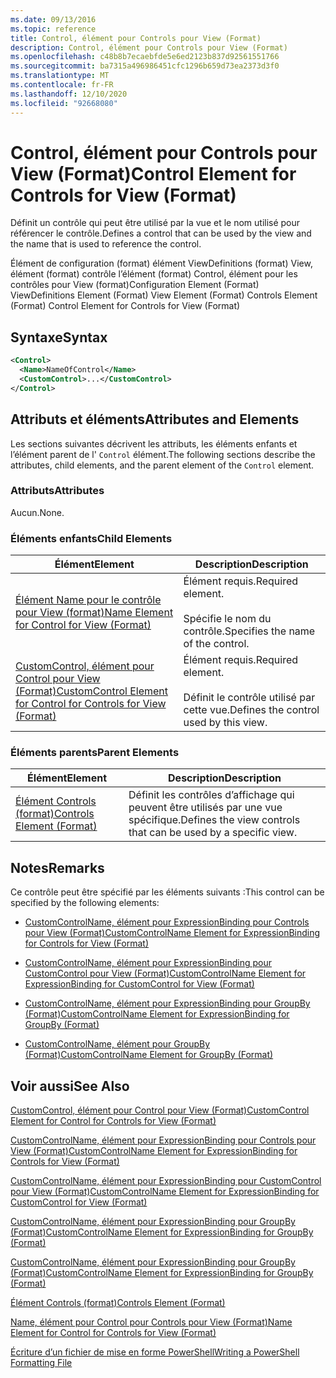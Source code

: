 ```yaml
---
ms.date: 09/13/2016
ms.topic: reference
title: Control, élément pour Controls pour View (Format)
description: Control, élément pour Controls pour View (Format)
ms.openlocfilehash: c48b8b7ecaebfde5e6ed2123b837d92561551766
ms.sourcegitcommit: ba7315a496986451cfc1296b659d73ea2373d3f0
ms.translationtype: MT
ms.contentlocale: fr-FR
ms.lasthandoff: 12/10/2020
ms.locfileid: "92668080"
---
```

# <a name="control-element-for-controls-for-view--format"></a><span data-ttu-id="cb16b-103">Control, élément pour Controls pour View (Format)</span><span class="sxs-lookup"><span data-stu-id="cb16b-103">Control Element for Controls for View  (Format)</span></span>

<span data-ttu-id="cb16b-104">Définit un contrôle qui peut être utilisé par la vue et le nom utilisé pour référencer le contrôle.</span><span class="sxs-lookup"><span data-stu-id="cb16b-104">Defines a control that can be used by the view and the name that is used to reference the control.</span></span>

<span data-ttu-id="cb16b-105">Élément de configuration (format) élément ViewDefinitions (format) View, élément (format) contrôle l’élément (format) Control, élément pour les contrôles pour View (format)</span><span class="sxs-lookup"><span data-stu-id="cb16b-105">Configuration Element (Format) ViewDefinitions Element (Format) View Element (Format) Controls Element (Format) Control Element for Controls for View (Format)</span></span>

## <a name="syntax"></a><span data-ttu-id="cb16b-106">Syntaxe</span><span class="sxs-lookup"><span data-stu-id="cb16b-106">Syntax</span></span>

```xml
<Control>
  <Name>NameOfControl</Name>
  <CustomControl>...</CustomControl>
</Control>
```

## <a name="attributes-and-elements"></a><span data-ttu-id="cb16b-107">Attributs et éléments</span><span class="sxs-lookup"><span data-stu-id="cb16b-107">Attributes and Elements</span></span>

<span data-ttu-id="cb16b-108">Les sections suivantes décrivent les attributs, les éléments enfants et l’élément parent de l' `Control` élément.</span><span class="sxs-lookup"><span data-stu-id="cb16b-108">The following sections describe the attributes, child elements, and the parent element of the `Control` element.</span></span>

### <a name="attributes"></a><span data-ttu-id="cb16b-109">Attributs</span><span class="sxs-lookup"><span data-stu-id="cb16b-109">Attributes</span></span>

<span data-ttu-id="cb16b-110">Aucun.</span><span class="sxs-lookup"><span data-stu-id="cb16b-110">None.</span></span>

### <a name="child-elements"></a><span data-ttu-id="cb16b-111">Éléments enfants</span><span class="sxs-lookup"><span data-stu-id="cb16b-111">Child Elements</span></span>

|<span data-ttu-id="cb16b-112">Élément</span><span class="sxs-lookup"><span data-stu-id="cb16b-112">Element</span></span>|<span data-ttu-id="cb16b-113">Description</span><span class="sxs-lookup"><span data-stu-id="cb16b-113">Description</span></span>|
|-------------|-----------------|
|[<span data-ttu-id="cb16b-114">Élément Name pour le contrôle pour View (format)</span><span class="sxs-lookup"><span data-stu-id="cb16b-114">Name Element for Control for View (Format)</span></span>](./name-element-for-control-for-controls-for-view-format.md)|<span data-ttu-id="cb16b-115">Élément requis.</span><span class="sxs-lookup"><span data-stu-id="cb16b-115">Required element.</span></span><br /><br /> <span data-ttu-id="cb16b-116">Spécifie le nom du contrôle.</span><span class="sxs-lookup"><span data-stu-id="cb16b-116">Specifies the name of the control.</span></span>|
|[<span data-ttu-id="cb16b-117">CustomControl, élément pour Control pour View (Format)</span><span class="sxs-lookup"><span data-stu-id="cb16b-117">CustomControl Element for Control for Controls for View (Format)</span></span>](./customcontrol-element-for-control-for-controls-for-view-format.md)|<span data-ttu-id="cb16b-118">Élément requis.</span><span class="sxs-lookup"><span data-stu-id="cb16b-118">Required element.</span></span><br /><br /> <span data-ttu-id="cb16b-119">Définit le contrôle utilisé par cette vue.</span><span class="sxs-lookup"><span data-stu-id="cb16b-119">Defines the control used by this view.</span></span>|

### <a name="parent-elements"></a><span data-ttu-id="cb16b-120">Éléments parents</span><span class="sxs-lookup"><span data-stu-id="cb16b-120">Parent Elements</span></span>

|<span data-ttu-id="cb16b-121">Élément</span><span class="sxs-lookup"><span data-stu-id="cb16b-121">Element</span></span>|<span data-ttu-id="cb16b-122">Description</span><span class="sxs-lookup"><span data-stu-id="cb16b-122">Description</span></span>|
|-------------|-----------------|
|[<span data-ttu-id="cb16b-123">Élément Controls (format)</span><span class="sxs-lookup"><span data-stu-id="cb16b-123">Controls Element (Format)</span></span>](./controls-element-for-view-format.md)|<span data-ttu-id="cb16b-124">Définit les contrôles d’affichage qui peuvent être utilisés par une vue spécifique.</span><span class="sxs-lookup"><span data-stu-id="cb16b-124">Defines the view controls that can be used by a specific view.</span></span>|

## <a name="remarks"></a><span data-ttu-id="cb16b-125">Notes</span><span class="sxs-lookup"><span data-stu-id="cb16b-125">Remarks</span></span>

<span data-ttu-id="cb16b-126">Ce contrôle peut être spécifié par les éléments suivants :</span><span class="sxs-lookup"><span data-stu-id="cb16b-126">This control can be specified by the following elements:</span></span>

- [<span data-ttu-id="cb16b-127">CustomControlName, élément pour ExpressionBinding pour Controls pour View (Format)</span><span class="sxs-lookup"><span data-stu-id="cb16b-127">CustomControlName Element for ExpressionBinding for Controls for View (Format)</span></span>](./customcontrolname-element-for-expressionbinding-for-controls-for-view-format.md)

- [<span data-ttu-id="cb16b-128">CustomControlName, élément pour ExpressionBinding pour CustomControl pour View (Format)</span><span class="sxs-lookup"><span data-stu-id="cb16b-128">CustomControlName Element for ExpressionBinding for CustomControl for View (Format)</span></span>](./customcontrolname-element-for-expressionbinding-for-customcontrol-for-view-format.md)

- [<span data-ttu-id="cb16b-129">CustomControlName, élément pour ExpressionBinding pour GroupBy (Format)</span><span class="sxs-lookup"><span data-stu-id="cb16b-129">CustomControlName Element for ExpressionBinding for GroupBy (Format)</span></span>](./customcontrolname-element-for-expressionbinding-for-groupby-format.md)

- [<span data-ttu-id="cb16b-130">CustomControlName, élément pour GroupBy (Format)</span><span class="sxs-lookup"><span data-stu-id="cb16b-130">CustomControlName Element for GroupBy (Format)</span></span>](./customcontrolname-element-for-groupby-format.md)

## <a name="see-also"></a><span data-ttu-id="cb16b-131">Voir aussi</span><span class="sxs-lookup"><span data-stu-id="cb16b-131">See Also</span></span>

[<span data-ttu-id="cb16b-132">CustomControl, élément pour Control pour View (Format)</span><span class="sxs-lookup"><span data-stu-id="cb16b-132">CustomControl Element for Control for Controls for View (Format)</span></span>](./customcontrol-element-for-control-for-controls-for-view-format.md)

[<span data-ttu-id="cb16b-133">CustomControlName, élément pour ExpressionBinding pour Controls pour View (Format)</span><span class="sxs-lookup"><span data-stu-id="cb16b-133">CustomControlName Element for ExpressionBinding for Controls for View (Format)</span></span>](./customcontrolname-element-for-expressionbinding-for-controls-for-view-format.md)

[<span data-ttu-id="cb16b-134">CustomControlName, élément pour ExpressionBinding pour CustomControl pour View (Format)</span><span class="sxs-lookup"><span data-stu-id="cb16b-134">CustomControlName Element for ExpressionBinding for CustomControl for View (Format)</span></span>](./customcontrolname-element-for-expressionbinding-for-customcontrol-for-view-format.md)

[<span data-ttu-id="cb16b-135">CustomControlName, élément pour ExpressionBinding pour GroupBy (Format)</span><span class="sxs-lookup"><span data-stu-id="cb16b-135">CustomControlName Element for ExpressionBinding for GroupBy (Format)</span></span>](./customcontrolname-element-for-expressionbinding-for-groupby-format.md)

[<span data-ttu-id="cb16b-136">CustomControlName, élément pour ExpressionBinding pour GroupBy (Format)</span><span class="sxs-lookup"><span data-stu-id="cb16b-136">CustomControlName Element for ExpressionBinding for GroupBy (Format)</span></span>](./customcontrolname-element-for-expressionbinding-for-groupby-format.md)

[<span data-ttu-id="cb16b-137">Élément Controls (format)</span><span class="sxs-lookup"><span data-stu-id="cb16b-137">Controls Element (Format)</span></span>](./controls-element-for-view-format.md)

[<span data-ttu-id="cb16b-138">Name, élément pour Control pour Controls pour View (Format)</span><span class="sxs-lookup"><span data-stu-id="cb16b-138">Name Element for Control for Controls for View (Format)</span></span>](./name-element-for-control-for-controls-for-view-format.md)

[<span data-ttu-id="cb16b-139">Écriture d’un fichier de mise en forme PowerShell</span><span class="sxs-lookup"><span data-stu-id="cb16b-139">Writing a PowerShell Formatting File</span></span>](./writing-a-powershell-formatting-file.md)
